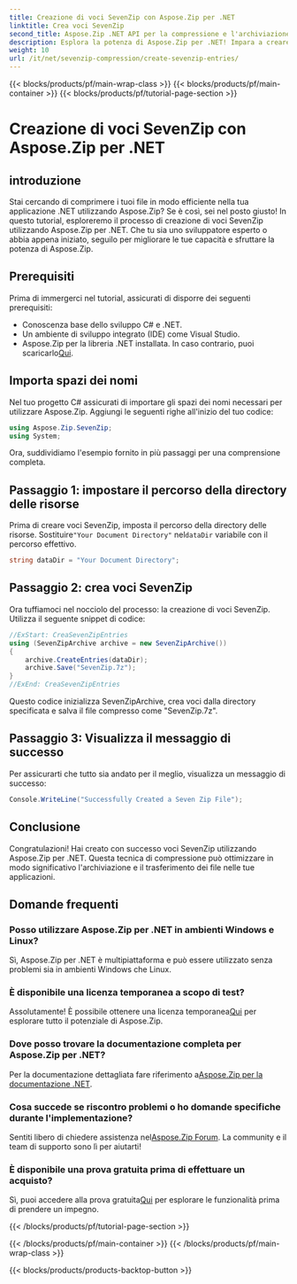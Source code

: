 ```yaml
---
title: Creazione di voci SevenZip con Aspose.Zip per .NET
linktitle: Crea voci SevenZip
second_title: Aspose.Zip .NET API per la compressione e l'archiviazione dei file
description: Esplora la potenza di Aspose.Zip per .NET! Impara a creare voci SevenZip passo dopo passo. Comprimi i file senza sforzo. Scaricalo ora per un'esperienza di sviluppo senza interruzioni.
weight: 10
url: /it/net/sevenzip-compression/create-sevenzip-entries/
---
```


{{< blocks/products/pf/main-wrap-class >}}
{{< blocks/products/pf/main-container >}}
{{< blocks/products/pf/tutorial-page-section >}}

# Creazione di voci SevenZip con Aspose.Zip per .NET


## introduzione

Stai cercando di comprimere i tuoi file in modo efficiente nella tua applicazione .NET utilizzando Aspose.Zip? Se è così, sei nel posto giusto! In questo tutorial, esploreremo il processo di creazione di voci SevenZip utilizzando Aspose.Zip per .NET. Che tu sia uno sviluppatore esperto o abbia appena iniziato, seguilo per migliorare le tue capacità e sfruttare la potenza di Aspose.Zip.

## Prerequisiti

Prima di immergerci nel tutorial, assicurati di disporre dei seguenti prerequisiti:

- Conoscenza base dello sviluppo C# e .NET.
- Un ambiente di sviluppo integrato (IDE) come Visual Studio.
-  Aspose.Zip per la libreria .NET installata. In caso contrario, puoi scaricarlo[Qui](https://releases.aspose.com/zip/net/).

## Importa spazi dei nomi

Nel tuo progetto C# assicurati di importare gli spazi dei nomi necessari per utilizzare Aspose.Zip. Aggiungi le seguenti righe all'inizio del tuo codice:

```csharp
using Aspose.Zip.SevenZip;
using System;
```

Ora, suddividiamo l'esempio fornito in più passaggi per una comprensione completa.

## Passaggio 1: impostare il percorso della directory delle risorse

 Prima di creare voci SevenZip, imposta il percorso della directory delle risorse. Sostituire`"Your Document Directory"` nel`dataDir` variabile con il percorso effettivo.

```csharp
string dataDir = "Your Document Directory";
```

## Passaggio 2: crea voci SevenZip

Ora tuffiamoci nel nocciolo del processo: la creazione di voci SevenZip. Utilizza il seguente snippet di codice:

```csharp
//ExStart: CreaSevenZipEntries
using (SevenZipArchive archive = new SevenZipArchive())
{
    archive.CreateEntries(dataDir);
    archive.Save("SevenZip.7z");
}
//ExEnd: CreaSevenZipEntries
```

Questo codice inizializza SevenZipArchive, crea voci dalla directory specificata e salva il file compresso come "SevenZip.7z".

## Passaggio 3: Visualizza il messaggio di successo

Per assicurarti che tutto sia andato per il meglio, visualizza un messaggio di successo:

```csharp
Console.WriteLine("Successfully Created a Seven Zip File");
```

## Conclusione

Congratulazioni! Hai creato con successo voci SevenZip utilizzando Aspose.Zip per .NET. Questa tecnica di compressione può ottimizzare in modo significativo l'archiviazione e il trasferimento dei file nelle tue applicazioni.

## Domande frequenti

### Posso utilizzare Aspose.Zip per .NET in ambienti Windows e Linux?
Sì, Aspose.Zip per .NET è multipiattaforma e può essere utilizzato senza problemi sia in ambienti Windows che Linux.

### È disponibile una licenza temporanea a scopo di test?
 Assolutamente! È possibile ottenere una licenza temporanea[Qui](https://purchase.aspose.com/temporary-license/) per esplorare tutto il potenziale di Aspose.Zip.

### Dove posso trovare la documentazione completa per Aspose.Zip per .NET?
 Per la documentazione dettagliata fare riferimento a[Aspose.Zip per la documentazione .NET](https://reference.aspose.com/zip/net/).

### Cosa succede se riscontro problemi o ho domande specifiche durante l'implementazione?
 Sentiti libero di chiedere assistenza nel[Aspose.Zip Forum](https://forum.aspose.com/c/zip/37). La community e il team di supporto sono lì per aiutarti!

### È disponibile una prova gratuita prima di effettuare un acquisto?
 Sì, puoi accedere alla prova gratuita[Qui](https://releases.aspose.com/) per esplorare le funzionalità prima di prendere un impegno.

{{< /blocks/products/pf/tutorial-page-section >}}

{{< /blocks/products/pf/main-container >}}
{{< /blocks/products/pf/main-wrap-class >}}

{{< blocks/products/products-backtop-button >}}
